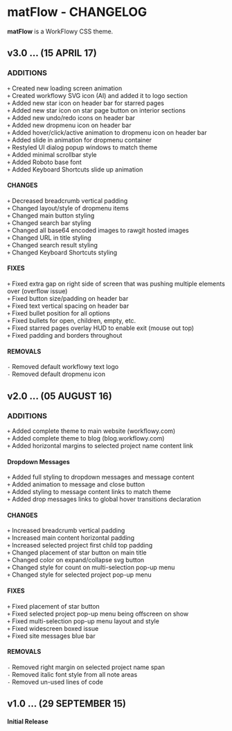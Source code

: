 # matFlow - CHANGELOG
**matFlow** is a WorkFlowy CSS theme.

## v3.0 ... (15 APRIL 17)

### ADDITIONS
`+` Created new loading screen animation  
`+` Created workflowy SVG icon (AI) and added it to logo section  
`+` Added new star icon on header bar for starred pages  
`+` Added new star icon on star page button on interior sections  
`+` Added new undo/redo icons on header bar    
`+` Added new dropmenu icon on header bar    
`+` Added hover/click/active animation to dropmenu icon on header bar    
`+` Added slide in animation for dropmenu container    
`+` Restyled UI dialog popup windows to match theme    
`+` Added minimal scrollbar style  
`+` Added Roboto base font  
`+` Added Keyboard Shortcuts slide up animation  

#### CHANGES
`+` Decreased breadcrumb vertical padding  
`+` Changed layout/style of dropmenu items  
`+` Changed main button styling  
`+` Changed search bar styling  
`+` Changed all base64 encoded images to rawgit hosted images  
`+` Changed URL in title styling  
`+` Changed search result styling  
`+` Changed Keyboard Shortcuts styling  

#### FIXES
`+` Fixed extra gap on right side of screen that was pushing multiple elements over (overflow issue)  
`+` Fixed button size/padding on header bar  
`+` Fixed text vertical spacing on header bar  
`+` Fixed bullet position for all options  
`+` Fixed bullets for open, children, empty, etc.  
`+` Fixed starred pages overlay HUD to enable exit (mouse out top)  
`+` Fixed padding and borders throughout  

#### REMOVALS
`-` Removed default workflowy text logo  
`-` Removed default dropmenu icon  

## v2.0 ... (05 AUGUST 16)

### ADDITIONS
`+` Added complete theme to main website (workflowy.com)  
`+` Added complete theme to blog (blog.workflowy.com)  
`+` Added horizontal margins to selected project name content link  

#### Dropdown Messages
`+` Added full styling to dropdown messages and message content  
`+` Added animation to message and close button  
`+` Added styling to message content links to match theme  
`+` Added drop messages links to global hover transitions declaration  

#### CHANGES
`+` Increased breadcrumb vertical padding  
`+` Increased main content horizontal padding  
`+` Increased selected project first child top padding  
`+` Changed placement of star button on main title  
`+` Changed color on expand/collapse svg button  
`+` Changed style for count on multi-selection pop-up menu  
`+` Changed style for selected project pop-up menu  

#### FIXES
`+` Fixed placement of star button  
`+` Fixed selected project pop-up menu being offscreen on show  
`+` Fixed multi-selection pop-up menu layout and style  
`+` Fixed widescreen boxed issue  
`+` Fixed site messages blue bar  

#### REMOVALS
`-` Removed right margin on selected project name span  
`-` Removed italic font style from all note areas  
`-` Removed un-used lines of code  

## v1.0 ... (29 SEPTEMBER 15)

#### Initial Release

